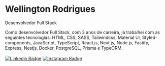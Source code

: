 # Wellington Rodrigues
Desenvolvedor Full Stack

Como desenvolvedor Full Stack, com 3 anos de carreira, já trabalhei com as seguintes tecnologias: HTML, CSS, SASS, Tailwindcss, Material UI, Styled-components, JavaScript, TypeScript, React.js, Next.js, Node.js, Fastify, Express, Nestjs, Docker, PostgreSQL, Prisma e TypeORM.
<br />
<br />
[![Linkedin Badge](https://img.shields.io/badge/-wellingtonrodriguesbr-3251A0?style=flat-square&logo=Linkedin&logoColor=white&link=https://www.linkedin.com/in/wellingtonrodriguesbr/)](https://www.linkedin.com/in/wellingtonrodriguesbr/)
[![Instagram Badge](https://img.shields.io/badge/-@wellingtonrodriguesbr-FF2E42?style=flat-square&logo=Instagram&logoColor=white&link=https://www.instagram.com/wellingtonrodriguesbr/)](https://www.instagram.com/wellingtonrodriguesbr/)
<br/>
